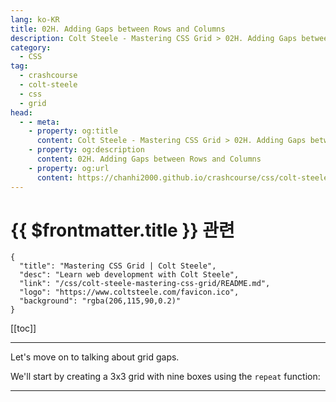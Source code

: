 ```yaml
---
lang: ko-KR
title: 02H. Adding Gaps between Rows and Columns
description: Colt Steele - Mastering CSS Grid > 02H. Adding Gaps between Rows and Columns
category:
  - CSS
tag: 
  - crashcourse
  - colt-steele
  - css
  - grid
head:
  - - meta:
    - property: og:title
      content: Colt Steele - Mastering CSS Grid > 02H. Adding Gaps between Rows and Columns
    - property: og:description
      content: 02H. Adding Gaps between Rows and Columns
    - property: og:url
      content: https://chanhi2000.github.io/crashcourse/css/colt-steele-mastering-css-grid/02H.html
---
```


# {{ $frontmatter.title }} 관련

```component VPCard
{
  "title": "Mastering CSS Grid | Colt Steele",
  "desc": "Learn web development with Colt Steele",
  "link": "/css/colt-steele-mastering-css-grid/README.md",
  "logo": "https://www.coltsteele.com/favicon.ico",
  "background": "rgba(206,115,90,0.2)"
}
```

[[toc]]

---

<SiteInfo
  name="Adding Gaps between Rows and Columns | Colt Steele"
  desc="CSS Grid supports adding gaps between rows and columns, allowing you to put visual space between elements."
  url="https://www.coltsteele.com/tutorials/mastering-css-grid/units-and-utilities/adding-gaps-between-rows-and-columns"
  logo="https://www.coltsteele.com/favicon.ico" 
  preview="https://www.coltsteele.com/api/og?title=Adding+Gaps+between+Rows+and+Columns"/>

<VidStack src="https://stream.mux.com/2aCxdyF01BEen7bXCBuSMb7qzZZODEudVdNmVtJ02YXo00.m3u8?redundant_streams=true" />

Let's move on to talking about grid gaps.

We'll start by creating a 3x3 grid with nine boxes using the `repeat` function:

<!-- TODO: 작성 -->

---

<TagLinks />
